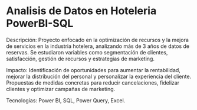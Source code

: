 # Analisis de Datos en Hoteleria PowerBI-SQL
Descripción: Proyecto enfocado en la optimización de recursos y la mejora de servicios en la industria hotelera, analizando más de 3 años de datos de reservas. Se estudiaron variables como segmentación de clientes, satisfacción, gestión de recursos y estrategias de marketing.

Impacto: Identificación de oportunidades para aumentar la rentabilidad, mejorar la distribución del personal y personalizar la experiencia del cliente. Propuestas de medidas concretas para reducir cancelaciones, fidelizar clientes y optimizar campañas de marketing.

Tecnologías: Power BI, SQL, Power Query, Excel.
